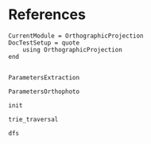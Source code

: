 # References
```@meta
CurrentModule = OrthographicProjection
DocTestSetup = quote
    using OrthographicProjection
end
```

```@autodocs

ParametersExtraction

ParametersOrthophoto

init

trie_traversal

dfs
```
